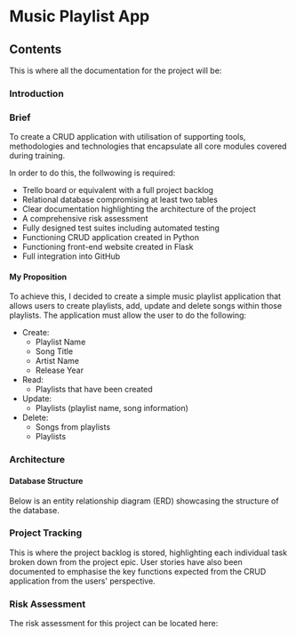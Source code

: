 # Music Playlist App

## Contents
This is where all the documentation for the project will be:

### Introduction
### Brief
To create a CRUD application with utilisation of supporting tools,
methodologies and technologies that encapsulate all core modules
covered during training.

In order to do this, the follwowing is required:
- Trello board or equivalent with a full project backlog 
- Relational database compromising at least two tables 
- Clear documentation highlighting the architecture of the project
- A comprehensive risk assessment
- Fully designed test suites including automated testing
- Functioning CRUD application created in Python
- Functioning front-end website created in Flask
- Full integration into GitHub

#### My Proposition
To achieve this, I decided to create a simple music playlist application that allows users to create playlists, add, update and delete songs within those playlists.
The application must allow the user to do the following:
- Create:
  - Playlist Name
  - Song Title
  - Artist Name
  - Release Year
- Read:
  - Playlists that have been created
- Update:
  - Playlists (playlist name, song information)
- Delete:
  - Songs from playlists
  - Playlists

### Architecture
#### Database Structure
Below is an entity relationship diagram (ERD) showcasing the structure of the database. 

### Project Tracking
This is where the project backlog is stored, highlighting each individual task broken down from the project epic. User stories have also been documented to emphasise the key functions expected from the CRUD application from the users' perspective.

### Risk Assessment
The risk assessment for this project can be located here:
